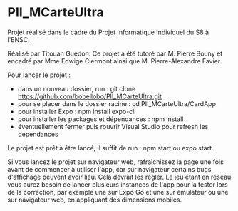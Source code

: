 # PII_MCarteUltra

Projet réalisé dans le cadre du Projet Informatique Individuel du S8 à l'ENSC.

Réalisé par Titouan Guedon. 
Ce projet a été tutoré par M. Pierre Bouny et encadré par Mme Edwige Clermont ainsi que M. Pierre-Alexandre Favier.

Pour lancer le projet : 

  - dans un nouveau dossier, run : git clone https://github.com/bobellobo/PII_MCarteUltra.git
  - pour se placer dans le dossier racine : cd PII_MCarteUltra/CardApp
  - pour installer Expo : npm install expo-cli
  - pour installer les packages et dépendances : npm install
  - éventuellement fermer puis rouvrir Visual Studio pour refresh les dépendances
 
 Le projet est prêt à être lancé, il suffit de run : npm start ou expo start.
 
 Si vous lancez le projet sur navigateur web, rafraîchissez la page une fois avant de commencer à utiliser l'app, car sur navigateur certains bugs d'affichage peuvent avoir lieu. Cela devrait les régler. Le jeu étant en réseau vous aurez besoin de lancer plusieurs instances de l'app pour la tester lors de la correction, par exemple une sur Expo Go et une sur émulateur ou une sur navigateur web, en appliquant des dimensions mobiles.
